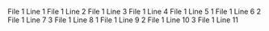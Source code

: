 File 1 Line 1
File 1 Line 2
File 1 Line 3
File 1 Line 4
File 1 Line 5 1
File 1 Line 6 2
File 1 Line 7 3
File 1 Line 8 1
File 1 Line 9 2
File 1 Line 10 3
File 1 Line 11
